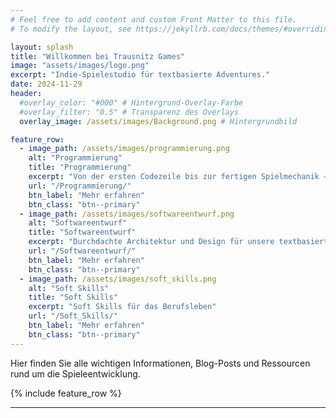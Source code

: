 ```yaml
---
# Feel free to add content and custom Front Matter to this file.
# To modify the layout, see https://jekyllrb.com/docs/themes/#overriding-theme-defaults

layout: splash
title: "Willkommen bei Trausnitz Games"
image: "assets/images/logo.png"
excerpt: "Indie-Spielestudio für textbasierte Adventures."
date: 2024-11-29
header:
  #overlay_color: "#000" # Hintergrund-Overlay-Farbe
  #overlay_filter: "0.5" # Transparenz des Overlays
  overlay_image: /assets/images/Background.png # Hintergrundbild

feature_row:
  - image_path: /assets/images/programmierung.png
    alt: "Programmierung"
    title: "Programmierung"
    excerpt: "Von der ersten Codezeile bis zur fertigen Spielmechanik – kreativ, innovativ und spielerisch."
    url: "/Programmierung/"
    btn_label: "Mehr erfahren"
    btn_class: "btn--primary"
  - image_path: /assets/images/softwareentwurf.png
    alt: "Softwareentwurf"
    title: "Softwareentwurf"
    excerpt: "Durchdachte Architektur und Design für unsere textbasierten Adventure-Spiele."
    url: "/Softwareentwurf/"
    btn_label: "Mehr erfahren"
    btn_class: "btn--primary"
  - image_path: /assets/images/soft_skills.png
    alt: "Soft Skills"
    title: "Soft Skills"
    excerpt: "Soft Skills für das Berufsleben"
    url: "/Soft_Skills/"
    btn_label: "Mehr erfahren"
    btn_class: "btn--primary"
---
```


Hier finden Sie alle wichtigen Informationen, Blog-Posts und Ressourcen rund um die Spieleentwicklung.

{% include feature_row %}

---
